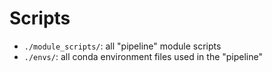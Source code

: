 # Scripts

- `./module_scripts/`: all "pipeline" module scripts
- `./envs/`: all conda environment files used in the "pipeline"
